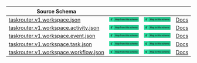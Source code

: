 | Source Schema                                                                                                                                                            |                                                                                                                                                                                                                                                                                                                                                           |                                                                                                                                                                                                                                                                                                                                                     |                                               |
| ------------------------------------------------------------------------------------------------------------------------------------------------------------------------ | --------------------------------------------------------------------------------------------------------------------------------------------------------------------------------------------------------------------------------------------------------------------------------------------------------------------------------------------------------- | --------------------------------------------------------------------------------------------------------------------------------------------------------------------------------------------------------------------------------------------------------------------------------------------------------------------------------------------------- | --------------------------------------------- |
| [taskrouter.v1.workspace.json](https://raw.githubusercontent.com/Stedi/registry/main/schemas/twilio/twilio_taskrouter_v1/taskrouter.v1.workspace.json)                   | [![Map from this schema](/images/MapFromThisSchema.svg)](https://terminal.stedi.com/mappings/import?name=Mapping%20from%20Twilio's%20taskrouter.v1.workspace%20schema&referrer=registry-repo&source_json_schema=https://raw.githubusercontent.com/Stedi/registry/main/schemas/twilio/twilio_taskrouter_v1/taskrouter.v1.workspace.json)                   | [![Map to this schema](/images/MapToThisSchema.svg)](https://terminal.stedi.com/mappings/import?name=Mapping%20to%20Twilio's%20taskrouter.v1.workspace%20schema&referrer=registry-repo&target_json_schema=https://raw.githubusercontent.com/Stedi/registry/main/schemas/twilio/twilio_taskrouter_v1/taskrouter.v1.workspace.json)                   | [Docs](https://www.twilio.com/docs/usage/api) |
| [taskrouter.v1.workspace.activity.json](https://raw.githubusercontent.com/Stedi/registry/main/schemas/twilio/twilio_taskrouter_v1/taskrouter.v1.workspace.activity.json) | [![Map from this schema](/images/MapFromThisSchema.svg)](https://terminal.stedi.com/mappings/import?name=Mapping%20from%20Twilio's%20taskrouter.v1.workspace.activity%20schema&referrer=registry-repo&source_json_schema=https://raw.githubusercontent.com/Stedi/registry/main/schemas/twilio/twilio_taskrouter_v1/taskrouter.v1.workspace.activity.json) | [![Map to this schema](/images/MapToThisSchema.svg)](https://terminal.stedi.com/mappings/import?name=Mapping%20to%20Twilio's%20taskrouter.v1.workspace.activity%20schema&referrer=registry-repo&target_json_schema=https://raw.githubusercontent.com/Stedi/registry/main/schemas/twilio/twilio_taskrouter_v1/taskrouter.v1.workspace.activity.json) | [Docs](https://www.twilio.com/docs/usage/api) |
| [taskrouter.v1.workspace.event.json](https://raw.githubusercontent.com/Stedi/registry/main/schemas/twilio/twilio_taskrouter_v1/taskrouter.v1.workspace.event.json)       | [![Map from this schema](/images/MapFromThisSchema.svg)](https://terminal.stedi.com/mappings/import?name=Mapping%20from%20Twilio's%20taskrouter.v1.workspace.event%20schema&referrer=registry-repo&source_json_schema=https://raw.githubusercontent.com/Stedi/registry/main/schemas/twilio/twilio_taskrouter_v1/taskrouter.v1.workspace.event.json)       | [![Map to this schema](/images/MapToThisSchema.svg)](https://terminal.stedi.com/mappings/import?name=Mapping%20to%20Twilio's%20taskrouter.v1.workspace.event%20schema&referrer=registry-repo&target_json_schema=https://raw.githubusercontent.com/Stedi/registry/main/schemas/twilio/twilio_taskrouter_v1/taskrouter.v1.workspace.event.json)       | [Docs](https://www.twilio.com/docs/usage/api) |
| [taskrouter.v1.workspace.task.json](https://raw.githubusercontent.com/Stedi/registry/main/schemas/twilio/twilio_taskrouter_v1/taskrouter.v1.workspace.task.json)         | [![Map from this schema](/images/MapFromThisSchema.svg)](https://terminal.stedi.com/mappings/import?name=Mapping%20from%20Twilio's%20taskrouter.v1.workspace.task%20schema&referrer=registry-repo&source_json_schema=https://raw.githubusercontent.com/Stedi/registry/main/schemas/twilio/twilio_taskrouter_v1/taskrouter.v1.workspace.task.json)         | [![Map to this schema](/images/MapToThisSchema.svg)](https://terminal.stedi.com/mappings/import?name=Mapping%20to%20Twilio's%20taskrouter.v1.workspace.task%20schema&referrer=registry-repo&target_json_schema=https://raw.githubusercontent.com/Stedi/registry/main/schemas/twilio/twilio_taskrouter_v1/taskrouter.v1.workspace.task.json)         | [Docs](https://www.twilio.com/docs/usage/api) |
| [taskrouter.v1.workspace.workflow.json](https://raw.githubusercontent.com/Stedi/registry/main/schemas/twilio/twilio_taskrouter_v1/taskrouter.v1.workspace.workflow.json) | [![Map from this schema](/images/MapFromThisSchema.svg)](https://terminal.stedi.com/mappings/import?name=Mapping%20from%20Twilio's%20taskrouter.v1.workspace.workflow%20schema&referrer=registry-repo&source_json_schema=https://raw.githubusercontent.com/Stedi/registry/main/schemas/twilio/twilio_taskrouter_v1/taskrouter.v1.workspace.workflow.json) | [![Map to this schema](/images/MapToThisSchema.svg)](https://terminal.stedi.com/mappings/import?name=Mapping%20to%20Twilio's%20taskrouter.v1.workspace.workflow%20schema&referrer=registry-repo&target_json_schema=https://raw.githubusercontent.com/Stedi/registry/main/schemas/twilio/twilio_taskrouter_v1/taskrouter.v1.workspace.workflow.json) | [Docs](https://www.twilio.com/docs/usage/api) |